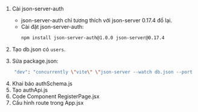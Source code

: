 1. Cài json-server-auth

   - json-server-auth chỉ tương thích với json-server 0.17.4 đổ lại.
   - Cài đặt json-server-auth:
     ```bash
     npm install json-server-auth@1.0.0 json-server@0.17.4
     ```

2. Tạo db.json có `users`.
3. Sửa package.json:

```bash
	"dev": "concurrently \"vite\" \"json-server --watch db.json --port 3000\"",
```

4. Khai báo authSchema.js
5. Tạo authApi.js
6. Code Component RegisterPage.jsx
7. Cấu hình route trong App.jsx
